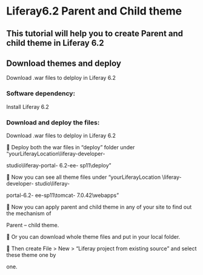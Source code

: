 # Liferay6.2 Parent and Child theme

## This tutorial will help you to create Parent and child theme in Liferay 6.2 

## Download themes and deploy

Download .war files to delploy in Liferay 6.2

### Software dependency:

Install Liferay 6.2

###  Download and deploy the files:

Download .war files to delploy in Liferay 6.2

 Deploy both the war files in “deploy” folder under “yourLiferayLocation\liferay-developer-

studio\liferay-portal- 6.2-ee- sp11\deploy”

 Now you can see all theme files under “yourLiferayLocation \liferay-developer- studio\liferay-

portal-6.2- ee-sp11\tomcat- 7.0.42\webapps”

 Now you can apply parent and child theme in any of your site to find out the mechanism of

Parent – child theme.

 Or you can download whole theme files and put in your local folder.

 Then create File &gt; New &gt; “Liferay project from existing source” and select these theme one by

one.
